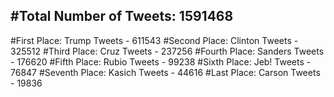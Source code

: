 #Total Number of Tweets: 1591468 
---
#First Place: Trump Tweets - 611543
#Second Place: Clinton Tweets - 325512
#Third Place: Cruz Tweets - 237256
#Fourth Place: Sanders Tweets - 176620
#Fifth Place: Rubio Tweets - 99238
#Sixth Place: Jeb! Tweets - 76847
#Seventh Place: Kasich Tweets - 44616
#Last Place: Carson Tweets - 19836
